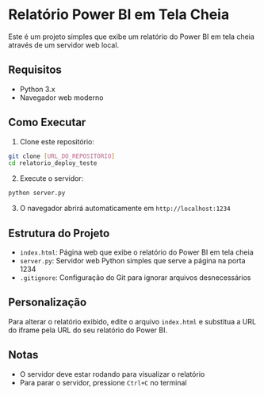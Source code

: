 # Relatório Power BI em Tela Cheia

Este é um projeto simples que exibe um relatório do Power BI em tela cheia através de um servidor web local.

## Requisitos

- Python 3.x
- Navegador web moderno

## Como Executar

1. Clone este repositório:
```bash
git clone [URL_DO_REPOSITÓRIO]
cd relatorio_deploy_teste
```

2. Execute o servidor:
```bash
python server.py
```

3. O navegador abrirá automaticamente em `http://localhost:1234`

## Estrutura do Projeto

- `index.html`: Página web que exibe o relatório do Power BI em tela cheia
- `server.py`: Servidor web Python simples que serve a página na porta 1234
- `.gitignore`: Configuração do Git para ignorar arquivos desnecessários

## Personalização

Para alterar o relatório exibido, edite o arquivo `index.html` e substitua a URL do iframe pela URL do seu relatório do Power BI.

## Notas

- O servidor deve estar rodando para visualizar o relatório
- Para parar o servidor, pressione `Ctrl+C` no terminal 